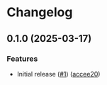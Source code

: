 # Changelog

## 0.1.0 (2025-03-17)


### Features

* Initial release ([#1](https://github.com/sbominator/laravel/issues/1)) ([accee20](https://github.com/sbominator/laravel/commit/accee207540733b16e407a8547054c9f40c8fc70))
